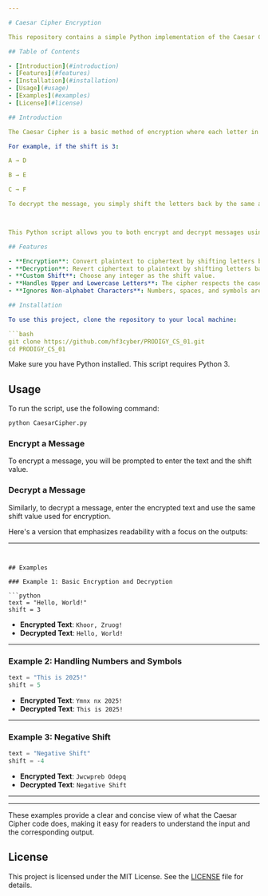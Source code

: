```yaml
---

# Caesar Cipher Encryption

This repository contains a simple Python implementation of the Caesar Cipher, a basic encryption technique where each letter in a given text is shifted by a fixed number of positions in the alphabet.

## Table of Contents

- [Introduction](#introduction)
- [Features](#features)
- [Installation](#installation)
- [Usage](#usage)
- [Examples](#examples)
- [License](#license)

## Introduction

The Caesar Cipher is a basic method of encryption where each letter in a message is moved forward or backward by a set number of places in the alphabet. This technique, named after Julius Caesar, was used to keep messages secret.

For example, if the shift is 3:

A → D

B → E

C → F

To decrypt the message, you simply shift the letters back by the same amount. The Caesar Cipher is a simple yet effective way to understand the basics of encryption and cryptography.



This Python script allows you to both encrypt and decrypt messages using the Caesar Cipher.

## Features

- **Encryption**: Convert plaintext to ciphertext by shifting letters by a specified number.
- **Decryption**: Revert ciphertext to plaintext by shifting letters back by the same number.
- **Custom Shift**: Choose any integer as the shift value.
- **Handles Upper and Lowercase Letters**: The cipher respects the case of the letters.
- **Ignores Non-alphabet Characters**: Numbers, spaces, and symbols are not altered.

## Installation

To use this project, clone the repository to your local machine:

```bash
git clone https://github.com/hf3cyber/PRODIGY_CS_01.git
cd PRODIGY_CS_01
```

Make sure you have Python installed. This script requires Python 3.

## Usage

To run the script, use the following command:

```bash
python CaesarCipher.py
```

### Encrypt a Message

To encrypt a message, you will be prompted to enter the text and the shift value.

### Decrypt a Message

Similarly, to decrypt a message, enter the encrypted text and use the same shift value used for encryption.

Here's a version that emphasizes readability with a focus on the outputs:

---
```


## Examples

### Example 1: Basic Encryption and Decryption

```python
text = "Hello, World!"
shift = 3
```

- **Encrypted Text**: `Khoor, Zruog!`
- **Decrypted Text**: `Hello, World!`

---


### Example 2: Handling Numbers and Symbols

```python
text = "This is 2025!"
shift = 5
```

- **Encrypted Text**: `Ymnx nx 2025!`
- **Decrypted Text**: `This is 2025!`

---

### Example 3: Negative Shift

```python
text = "Negative Shift"
shift = -4
```

- **Encrypted Text**: `Jwcwpreb Odepq`
- **Decrypted Text**: `Negative Shift`

---

---

These examples provide a clear and concise view of what the Caesar Cipher code does, making it easy for readers to understand the input and the corresponding output.
## License

This project is licensed under the MIT License. See the [LICENSE](LICENSE) file for details.
